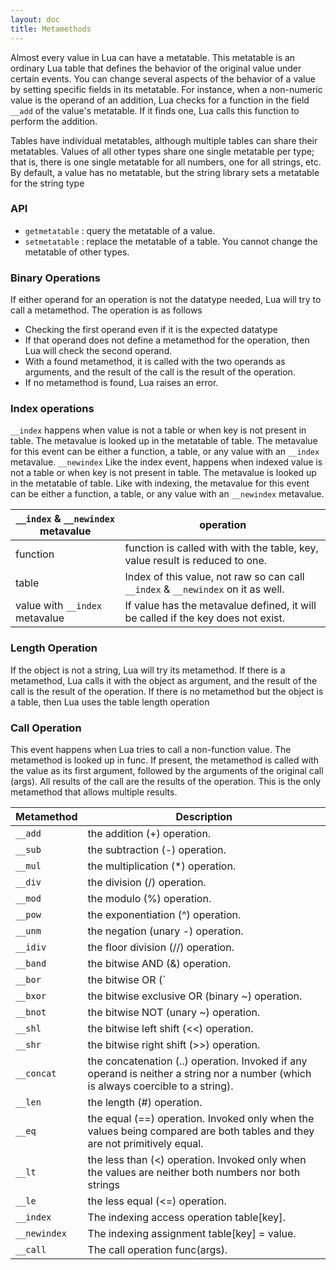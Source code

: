 ```yaml
---
layout: doc
title: Metamethods
---
```


Almost every value in Lua can have a metatable. This metatable is an ordinary Lua table
that defines the behavior of the original value under certain events. You can
change several aspects of the behavior of a value by setting specific fields
in its metatable. For instance, when a non-numeric value is the operand of an
addition, Lua checks for a function in the field `__add` of the value's metatable.
If it finds one, Lua calls this function to perform the addition.

Tables have individual metatables, although multiple tables can share their metatables.
Values of all other types share one single metatable per type; that is, there is
one single metatable for all numbers, one for all strings, etc. By default, a
value has no metatable, but the string library sets a metatable for the string type

### API
- `getmetatable` : query the metatable of a value.
- `setmetatable` : replace the metatable of a table. You cannot change the metatable of other types.

### Binary Operations
If either operand for an operation is not the datatype needed, Lua will try to
call a metamethod.  The operation is as follows
- Checking the first operand even if it is the expected datatype
- If that operand does not define a metamethod for the operation, then Lua will check the second operand.
- With a found metamethod, it is called with the two operands as arguments,
  and the result of the call is the result of the operation.
- If no metamethod is found, Lua raises an error.

### Index operations
`__index` happens when value is not a table or when key is not present in table.
The metavalue is looked up in the metatable of table. The metavalue for this event
can be either a function, a table, or any value with an `__index` metavalue.
`__newindex` Like the index event, happens when indexed value is not a table or
when key is not present in table. The metavalue is looked up in the metatable
of table. Like with indexing, the metavalue for this event can be either a function,
a table, or any value with an `__newindex` metavalue.

| `__index` & `__newindex` metavalue | operation |
|------------------------------------|-----------|
| function                           | function is called with with the table, key, value result is reduced to one.
| table                              | Index of this value, not raw so can call `__index` & `__newindex` on it as well.
| value with `__index` metavalue     | If value has the metavalue defined, it will be called if the key does not exist.

### Length Operation
 If the object is not a string, Lua will try its metamethod. If there is a metamethod,
 Lua calls it with the object as argument, and the result of the call is the
 result of the operation. If there is no metamethod but the object is a table,
 then Lua uses the table length operation

### Call Operation
 This event happens when Lua tries to call a non-function value. The metamethod
 is looked up in func. If present, the metamethod is called with the value as its first
 argument, followed by the arguments of the original call (args). All results of
 the call are the results of the operation. This is the only metamethod that allows
 multiple results.

| Metamethod | Description                                                     |
|------------|-----------------------------------------------------------------|
| `__add`    | the addition (+) operation.
| `__sub`    | the subtraction (-) operation.
| `__mul`    | the multiplication (\*) operation.
| `__div`    | the division (/) operation.
| `__mod`    | the modulo (%) operation.
| `__pow`    | the exponentiation (^) operation.
| `__unm`    | the negation (unary -) operation.
| `__idiv`   | the floor division (//) operation.
| `__band`   | the bitwise AND (&) operation.
| `__bor`    | the bitwise OR (`|`) operation.
| `__bxor`   | the bitwise exclusive OR (binary ~) operation.
| `__bnot`   | the bitwise NOT (unary ~) operation.
| `__shl`    | the bitwise left shift (<<) operation.
| `__shr`    | the bitwise right shift (>>) operation.
| `__concat` | the concatenation (..) operation. Invoked if any operand is neither a string nor a number (which is always coercible to a string).
| `__len`    | the length (#) operation.
| `__eq`     | the equal (==) operation. Invoked only when the values being compared are both tables and they are not primitively equal.
| `__lt`     | the less than (<) operation. Invoked only when the values are neither both numbers nor both strings
| `__le`     | the less equal (<=) operation.
| `__index`  | The indexing access operation table[key].
|`__newindex`| The indexing assignment table[key] = value.
| `__call`   | The call operation func(args).
